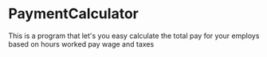 # PaymentCalculator
This is a program that let's you easy calculate the total pay for your employs based on hours worked pay wage and taxes

